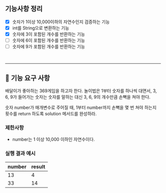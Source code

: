 ## 기능사항 정리
- [x] 숫자가 1이상 10,000이하의 자연수인지 검증하는 기능
- [x] int를 String으로 변환하는 기능
- [x] 숫자에 3이 포함된 개수를 반환하는 기능
- [ ] 숫자에 6이 포함된 개수를 반환하는 기능
- [ ] 숫자에 9가 포함된 개수를 반환하는 기능

<br>

---
## 🚀 기능 요구 사항

배달이가 좋아하는 369게임을 하고자 한다. 놀이법은 1부터 숫자를 하나씩 대면서, 3, 6, 9가 들어가는 숫자는 숫자를 말하는 대신 3, 6, 9의 개수만큼 손뼉을 쳐야 한다.

숫자 number가 매개변수로 주어질 때, 1부터 number까지 손뼉을 몇 번 쳐야 하는지 횟수를 return 하도록 solution 메서드를 완성하라.

### 제한사항

- number는 1 이상 10,000 이하인 자연수이다.

### 실행 결과 예시

| number | result |
| --- | --- |
| 13 | 4 |
| 33 | 14 |
